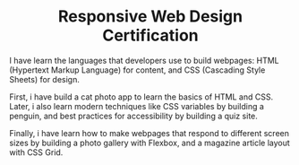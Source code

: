 <h1><b><center>Responsive Web Design Certification</center></b></h1>

I have learn the languages that developers use to build webpages: HTML (Hypertext Markup Language) for content, and CSS (Cascading Style Sheets) for design.

First, i have  build a cat photo app to learn the basics of HTML and CSS. Later, i also  learn modern techniques like CSS variables by building a penguin, and best practices for accessibility by building a quiz site.

Finally, i have learn how to make webpages that respond to different screen sizes by building a photo gallery with Flexbox, and a magazine article layout with CSS Grid.
